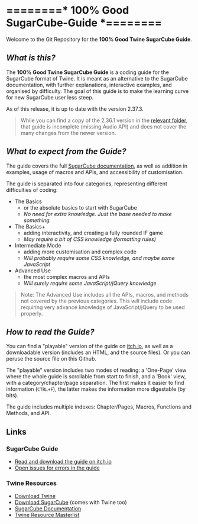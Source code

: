 # ========* 100% Good SugarCube-Guide *========
Welcome to the Git Repository for the **100% Good Twine SugarCube Guide**.

## *What is this?*
The **100% Good Twine SugarCube Guide** is a coding guide for the SugarCube format of Twine. It is meant as an alternative to the SugarCube documentation, with further explanations, interactive examples, and organised by difficulty. The goal of this guide is to make the learning curve for new SugarCube user less steep.

As of this release, it is up to date with the version 2.37.3.
> While you can find a copy of the 2.36.1 version in the [relevant folder](2.36.1%20Version), that guide is incomplete (missing Audio API) and does not cover the many changes from the newer version.

## *What to expect from the Guide?*
The guide covers the full [SugarCube documentation](http://www.motoslave.net/sugarcube/2/docs/), as well as addition in examples, usage of macros and APIs, and accessibility of customisation.

The guide is separated into four categories, representing different difficulties of coding:
* The Basics
    * or the absolute basics to start with SugarCube
    * *No need for extra knowledge. Just the base needed to make something.*
* The Basics+
    * adding interactivity, and creating a fully rounded IF game
    * *May require a bit of CSS knowledge (formatting rules)*
* Intermediate Mode
    * adding more customisation and complex code
    * *Will probably require some CSS knowledge, and maybe some JavaScript*
* Advanced Use
    * the most complex macros and APIs
    * *Will surely require some JavaScript/jQuery knowledge*
> Note: The Advanced Use includes all the APIs, macros, and methods not covered by the previous categories. This *will* include code requiring very advance knowledge of JavaScript/jQuery to be used properly.

## *How to read the Guide?*
You can find a "playable" version of the guide on [itch.io](https://manonamora.itch.io/twine-sugarcube-guide), as well as a downloadable version (includes an HTML, and the source files). Or you can peruse the source file on this Github.

The "playable" version includes two modes of reading: a 'One-Page' view where the whole guide is scrollable from start to finish, and a 'Book' view, with a category/chapter/page separation. The first makes it easier to find information (`CTRL+F`), the latter makes the information more digestable (by bits).

The guide includes multiple indexes: Chapter/Pages, Macros, Functions and Methods, and API.

## Links
### SugarCube Guide
* [Read and download the guide on itch.io](https://manonamora.itch.io/twine-sugarcube-guide)
* [Open issues for errors in the guide](https://github.com/manonamora/SugarCube-Guide/issues)
### Twine Resources
* [Download Twine](http://twinery.org/)
* [Download SugarCube](http://www.motoslave.net/sugarcube/) (comes with Twine too)
* [SugarCube Documentation](http://www.motoslave.net/sugarcube/2/docs/)
* [Twine Resource Masterlist](https://intfiction.org/t/twine-resource-masterlist-wiki/65903)